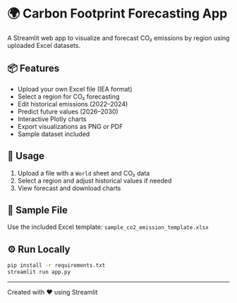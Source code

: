 
# 🌍 Carbon Footprint Forecasting App

A Streamlit web app to visualize and forecast CO₂ emissions by region using uploaded Excel datasets.

## 📦 Features
- Upload your own Excel file (IEA format)
- Select a region for CO₂ forecasting
- Edit historical emissions (2022–2024)
- Predict future values (2026–2030)
- Interactive Plotly charts
- Export visualizations as PNG or PDF
- Sample dataset included

## 🚀 Usage
1. Upload a file with a `World` sheet and CO₂ data
2. Select a region and adjust historical values if needed
3. View forecast and download charts

## 📁 Sample File
Use the included Excel template: `sample_co2_emission_template.xlsx`

## ⚙️ Run Locally
```bash
pip install -r requirements.txt
streamlit run app.py
```

---

Created with ❤️ using Streamlit
